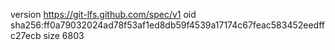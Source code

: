 version https://git-lfs.github.com/spec/v1
oid sha256:ff0a79032024ad78f53af1ed8db59f4539a17174c67feac583452eedffc27ecb
size 6803
